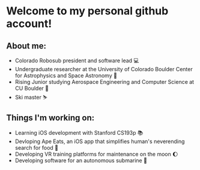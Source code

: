 
# Welcome to my personal github account!

## About me: 
- Colorado Robosub president and software lead 💻
- Undergraduate researcher at the University of Colorado Boulder Center for Astrophysics and Space Astronomy 🔭
- Rising Junior studying Aerospace Engineering and Computer Science at CU Boulder 🚀
- Ski master ⛷️

## Things I'm working on:
- Learning iOS development with Stanford CS193p 📚
- Devloping Ape Eats, an iOS app that simplifies human's neverending search for food 🍌
- Developing VR training platforms for maintenance on the moon 🌔
- Developing software for an autonomous submarine 💯
<!--
**xavier2933/xavier2933** is a ✨ _special_ ✨ repository because its `README.md` (this file) appears on your GitHub profile.

Here are some ideas to get you started:

- 🔭 I’m currently working on ...
- 🌱 I’m currently learning ...
- 👯 I’m looking to collaborate on ...
- 🤔 I’m looking for help with ...
- 💬 Ask me about ...
- 📫 How to reach me: ...
- 😄 Pronouns: ...
- ⚡ Fun fact: ...
-->
